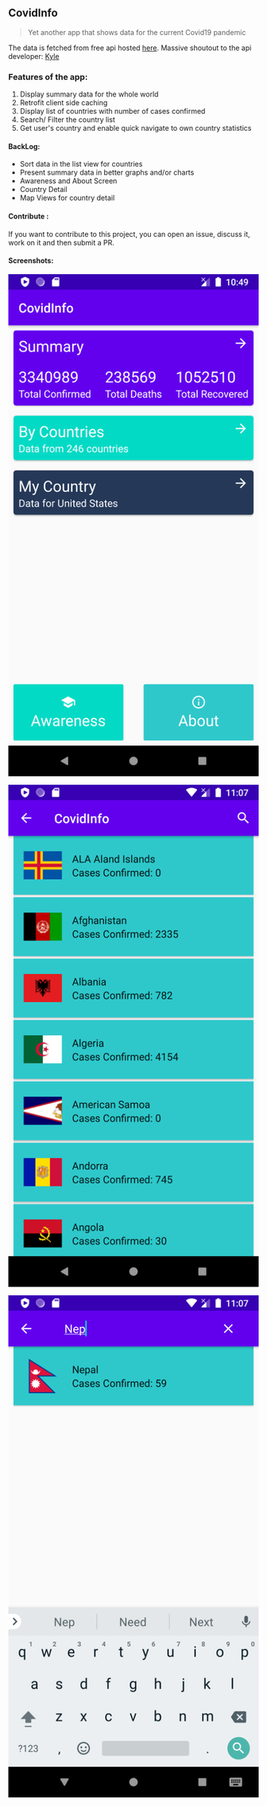 
## CovidInfo
> Yet another app that shows data for the current Covid19 pandemic  
  
The data is fetched from free api hosted [here](https://covid19api.com/). Massive shoutout to the api developer: [Kyle](https://twitter.com/ksredelinghuys)

### Features of the app:

 1. Display summary data for the whole world
 2. Retrofit client side caching
 3. Display list of countries with number of cases confirmed
 4. Search/ Filter the country list 
 5. Get user's country and enable quick navigate to own country statistics

#### BackLog:

 - Sort data in the list view for countries
 - Present summary data in better graphs and/or charts
 - Awareness and About Screen
 - Country Detail
 - Map Views for country detail

#### Contribute :
If you want to contribute to this project, you can open an issue, discuss it, work on it and then submit a PR.

#### Screenshots:
![Main Screen](https://github.com/pfieffer/CovidInfo/blob/master/screenshots/1.png)

![Countries Screen](https://github.com/pfieffer/CovidInfo/blob/master/screenshots/2.png)

![Search / Filter](https://github.com/pfieffer/CovidInfo/blob/master/screenshots/3.png)